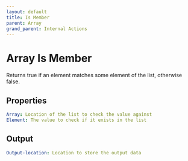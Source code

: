 ```yaml
---
layout: default
title: Is Member
parent: Array
grand_parent: Internal Actions
---
```

# Array Is Member
Returns true if an element matches some element of the list, otherwise false.

## Properties
```yaml
Array: Location of the list to check the value against
Element: The value to check if it exists in the list
```

## Output
```yaml
Output-location: Location to store the output data
```
